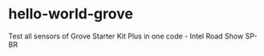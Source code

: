 hello-world-grove
=================

Test all sensors of Grove Starter Kit Plus in one code - Intel Road Show SP-BR
